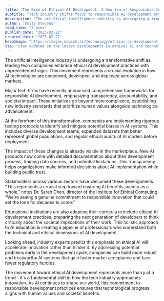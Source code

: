 ```yaml
---
title: "The Rise of Ethical AI Development: A New Era of Responsible Innovation"
subtitle: "Tech industry shifts focus to responsible AI development practices"
description: "The artificial intelligence industry is undergoing a transformative shift as leading tech companies embrace ethical AI development practices with unprecedented vigor. This movement represents a crucial evolution in how AI technologies are conceived, developed, and deployed across global markets."
author: "Emily Stevens"
read_time: "8 mins"
publish_date: "2025-02-22"
created_date: "2025-02-22"
heroImage: "https://images.magick.ai/technology/ethical-ai-development-2025.jpg"
cta: "Stay updated on the latest developments in ethical AI and technological innovation. Follow us on LinkedIn for in-depth analysis and expert insights into the future of responsible tech development."
---
```


The artificial intelligence industry is undergoing a transformative shift as leading tech companies embrace ethical AI development practices with unprecedented vigor. This movement represents a crucial evolution in how AI technologies are conceived, developed, and deployed across global markets.

Major tech firms have recently announced comprehensive frameworks for responsible AI development, emphasizing transparency, accountability, and societal impact. These initiatives go beyond mere compliance, establishing new industry standards that prioritize human values alongside technological advancement.

At the forefront of this transformation, companies are implementing rigorous testing protocols to identify and mitigate potential biases in AI systems. This includes diverse development teams, expanded datasets that better represent global populations, and regular ethical audits of AI models before deployment.

The impact of these changes is already visible in the marketplace. New AI products now come with detailed documentation about their development process, training data sources, and potential limitations. This transparency helps organizations make informed decisions about AI implementation while building public trust.

Stakeholders across various sectors have welcomed these developments. "This represents a crucial step toward ensuring AI benefits society as a whole," notes Dr. Sarah Chen, director of the Institute for Ethical Computing. "We're seeing a genuine commitment to responsible innovation that could set the tone for decades to come."

Educational institutions are also adapting their curricula to include ethical AI development practices, preparing the next generation of developers to think critically about the societal implications of their work. This holistic approach to AI education is creating a pipeline of professionals who understand both the technical and ethical dimensions of AI development.

Looking ahead, industry experts predict this emphasis on ethical AI will accelerate innovation rather than hinder it. By addressing potential problems early in the development cycle, companies can build more robust and trustworthy AI systems that gain faster market acceptance and face fewer regulatory hurdles.

The movement toward ethical AI development represents more than just a trend - it's a fundamental shift in how the tech industry approaches innovation. As AI continues to shape our world, this commitment to responsible development practices ensures that technological progress aligns with human values and societal benefits.